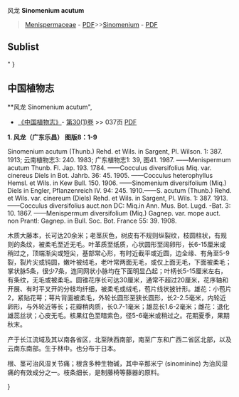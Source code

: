 风龙 **Sinomenium acutum**

> [Menispermaceae](http://www.iplant.cn/info/Menispermaceae?t=foc) - [PDF](http://www.iplant.cn/foc/pdf/Menispermaceae.pdf)>>[Sinomenium](http://www.iplant.cn/info/Sinomenium?t=foc) - [PDF](http://www.iplant.cn/foc/pdf/Sinomenium.pdf)

## Sublist
"
}
## 中国植物志

**风龙 Sinomenium acutum",

* [《中国植物志》](http://www.iplant.cn/frps)- [第30(1)卷](http://www.iplant.cn/frps/vol/30(1)) >> 037页 [PDF](http://www.iplant.cn/frps/pdf/30(1)/037.PDF)

**1. 风龙（广东乐昌） 图版8：1-9**

Sinomenium acutum (Thunb.) Rehd. et Wils. in Sargent, Pl. Wilson. 1: 387. 1913; 云南植物志3: 240. 1983; 广东植物志1: 39, 图41. 1987. ——Menispermum acutum Thunb. Fl. Jap. 193. 1784. ——Cocculus diversifolius Miq. var. cinereus Diels in Bot. Jahrb. 36: 45. 1905. ——Cocculus heterophyllus Hemsl. et Wils. in Kew Bull. 150. 1906. ——Sinomenium diversifolium (Miq.) Diels in Engler, Pflanzenreich IV. 94: 245. 1910.——S. acutum (Thunb.) Rehd. et Wils. var. cinereum (Diels) Rehd. et Wils. in Sargent, Pl. Wils. 1: 387. 1913. ——Cocculus diversifolius auct.non DC: Miq.in Ann. Mus. Bot. Lugd. -Bat. 3: 10. 1867. ——Menispermum diversifolium (Miq.) Gagnep. var. mope auct. non Prantl: Gagnep. in Bull. Soc. Bot. France 55: 39. 1908.

木质大藤本，长可达20余米；老茎灰色，树皮有不规则纵裂纹，枝圆柱状，有规则的条纹，被柔毛至近无毛。叶革质至纸质，心状圆形至阔卵形，长6-15厘米或稍过之，顶端渐尖或短尖，基部常心形，有时近截平或近圆，边全缘、有角至5-9裂，裂片尖或钝圆，嫩叶被绒毛，老叶常两面无毛，或仅上面无毛，下面被柔毛；掌状脉5条，很少7条，连同网状小脉均在下面明显凸起；叶柄长5-15厘米左右，有条纹，无毛或被柔毛。圆锥花序长可达30厘米，通常不超过20厘米，花序轴和开展、有时平叉开的分枝均纤细，被柔毛或绒毛，苞片线状披针形。雄花：小苞片2，紧贴花萼；萼片背面被柔毛，外轮长圆形至狭长圆形，长2-2.5毫米，内轮近卵形，与外轮近等长；花瓣稍肉质，长0.7-1毫米；雄蕊长1.6-2毫米；雌花：退化雄蕊丝状；心皮无毛。核果红色至暗紫色，径5-6毫米或稍过之。花期夏季，果期秋末。

产于长江流域及其以南各省区，北至陕西南部，南至广东和广西二省区北部，以及云南东南部。生于林中。也分布于日本。

根、茎可治风湿关节痛；根含多种生物碱，其中辛那米宁 (sinominine) 为治风湿痛的有效成分之一。枝条细长，是制藤椅等藤器的原料。

}